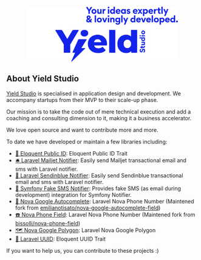 <p align="center"><a href="https://yieldstudio.fr" target="_blank"><img alt="Yield Studio" src="https://github.com/YieldStudio/.github/blob/main/assets/images/logo.png" width="400"></a></p>

## About Yield Studio

[Yield Studio](https://yieldstudio.fr) is specialised in application design and development. We accompany startups from their MVP to their scale-up phase.

Our mission is to take the code out of mere technical execution and add a coaching and consulting dimension to it, making it a business accelerator.

We love open source and want to contribute more and more.

To date we have developed or maintain a few libraries including:

- [🔐 Eloquent Public ID](https://github.com/YieldStudio/eloquent-public-id): Eloquent Public ID Trait
- [🛎 Laravel Mailjet Notifier](https://github.com/YieldStudio/laravel-mailjet-notifier): Easily send Mailjet transactional email and sms with Laravel notifier.
- [🔹 Laravel Sendinblue Notifier](https://github.com/YieldStudio/laravel-sendinblue-notifier): Easily send Sendinblue transactional email and sms with Laravel notifier.
- [🔕 Symfony Fake SMS Notifier](https://github.com/YieldStudio/symfony-fake-sms-notifier): Provides fake SMS (as email during development) integration for Symfony Notifier.
- [📍 Nova Google Autocomplete](https://github.com/YieldStudio/nova-google-autocomplete): Laravel Nova Phone Number (Maintened fork from [emilianotisato/nova-google-autocomplete-field](https://github.com/emilianotisato/nova-google-autocomplete-field))
- [☎️ Nova Phone Field](https://github.com/YieldStudio/nova-phone-field): Laravel Nova Phone Number (Maintened fork from [bissolli/nova-phone-field](https://github.com/bissolli/nova-phone-field))
- [🗺 Nova Google Polygon](https://github.com/YieldStudio/nova-google-polygon): Laravel Nova Google Polygon
- [🔑 Laravel UUID](https://github.com/JamesHemery/laravel-uuid): Eloquent UUID Trait

If you want to help us, you can contribute to these projects :)
